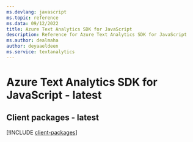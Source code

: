 ```yaml
---
ms.devlang: javascript
ms.topic: reference
ms.data: 09/12/2022
title: Azure Text Analytics SDK for JavaScript
description: Reference for Azure Text Analytics SDK for JavaScript
ms.author: dealmaha
author: deyaaeldeen
ms.service: textanalytics
---
```

# Azure Text Analytics SDK for JavaScript - latest

## Client packages - latest
[!INCLUDE [client-packages](text-analytics-client-index.md)]
